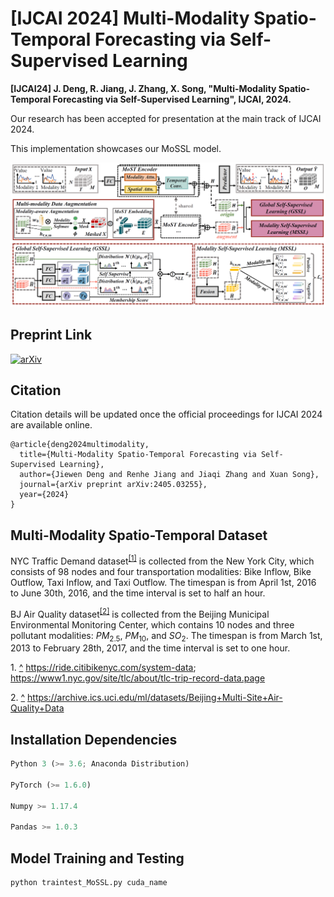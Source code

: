 # [IJCAI 2024] Multi-Modality Spatio-Temporal Forecasting via Self-Supervised Learning

**[IJCAI24] J. Deng, R. Jiang, J. Zhang, X. Song, "Multi-Modality Spatio-Temporal Forecasting via Self-Supervised Learning", IJCAI, 2024.**

Our research has been accepted for presentation at the main track of IJCAI 2024. 

This implementation showcases our MoSSL model. 

![image](https://github.com/beginner-sketch/MoSSL/blob/main/img/framework.png)


## Preprint Link
[![arXiv](https://img.shields.io/badge/arXiv-MoSSL-B31B1B.svg)](https://arxiv.org/abs/2405.03255)

## Citation
Citation details will be updated once the official proceedings for IJCAI 2024 are available online.

```
@article{deng2024multimodality,
  title={Multi-Modality Spatio-Temporal Forecasting via Self-Supervised Learning},
  author={Jiewen Deng and Renhe Jiang and Jiaqi Zhang and Xuan Song},
  journal={arXiv preprint arXiv:2405.03255},
  year={2024}
}
```

## Multi-Modality Spatio-Temporal Dataset
NYC Traffic Demand dataset<sup id="a1">[[1]](#f1)</sup> is collected from the New York City, which consists of 98 nodes and four transportation modalities: Bike Inflow, Bike Outflow, Taxi Inflow, and Taxi Outflow. The timespan is from April 1st, 2016 to June 30th, 2016, and the time interval is set to half an hour.

BJ Air Quality dataset<sup id="a2">[[2]](#f2)</sup> is collected from the Beijing Municipal Environmental Monitoring Center, which contains 10 nodes and three pollutant modalities: $PM_{2.5}$, $PM_{10}$, and $SO_2$. The timespan is from March 1st, 2013 to February 28th, 2017, and the time interval is set to one hour.

<span id="f1">1. [^](#a1)</span> https://ride.citibikenyc.com/system-data; https://www1.nyc.gov/site/tlc/about/tlc-trip-record-data.page

<span id="f2">2. [^](#a2)</span> https://archive.ics.uci.edu/ml/datasets/Beijing+Multi-Site+Air-Quality+Data

## Installation Dependencies
``` python
Python 3 (>= 3.6; Anaconda Distribution)

PyTorch (>= 1.6.0) 

Numpy >= 1.17.4

Pandas >= 1.0.3
```

## Model Training and Testing
``` python
python traintest_MoSSL.py cuda_name

